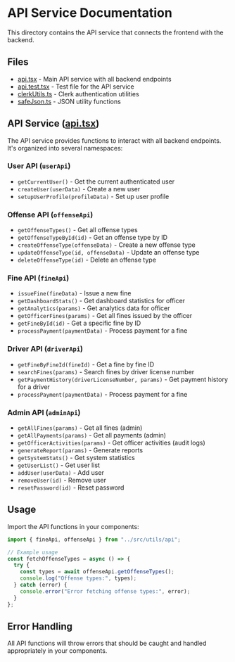 # API Service Documentation

This directory contains the API service that connects the frontend with the backend.

## Files

- [api.tsx](file:///m:/finalyearProject/frontend/src/utils/api.tsx) - Main API service with all backend endpoints
- [api.test.tsx](file:///m:/finalyearProject/frontend/src/utils/api.test.tsx) - Test file for the API service
- [clerkUtils.ts](file:///m:/finalyearProject/frontend/src/utils/clerkUtils.ts) - Clerk authentication utilities
- [safeJson.ts](file:///m:/finalyearProject/frontend/src/utils/safeJson.ts) - JSON utility functions

## API Service ([api.tsx](file:///m:/finalyearProject/frontend/src/utils/api.tsx))

The API service provides functions to interact with all backend endpoints. It's organized into several namespaces:

### User API (`userApi`)

- `getCurrentUser()` - Get the current authenticated user
- `createUser(userData)` - Create a new user
- `setupUserProfile(profileData)` - Set up user profile

### Offense API (`offenseApi`)

- `getOffenseTypes()` - Get all offense types
- `getOffenseTypeById(id)` - Get an offense type by ID
- `createOffenseType(offenseData)` - Create a new offense type
- `updateOffenseType(id, offenseData)` - Update an offense type
- `deleteOffenseType(id)` - Delete an offense type

### Fine API (`fineApi`)

- `issueFine(fineData)` - Issue a new fine
- `getDashboardStats()` - Get dashboard statistics for officer
- `getAnalytics(params)` - Get analytics data for officer
- `getOfficerFines(params)` - Get all fines issued by the officer
- `getFineById(id)` - Get a specific fine by ID
- `processPayment(paymentData)` - Process payment for a fine

### Driver API (`driverApi`)

- `getFineByFineId(fineId)` - Get a fine by fine ID
- `searchFines(params)` - Search fines by driver license number
- `getPaymentHistory(driverLicenseNumber, params)` - Get payment history for a driver
- `processPayment(paymentData)` - Process payment for a fine

### Admin API (`adminApi`)

- `getAllFines(params)` - Get all fines (admin)
- `getAllPayments(params)` - Get all payments (admin)
- `getOfficerActivities(params)` - Get officer activities (audit logs)
- `generateReport(params)` - Generate reports
- `getSystemStats()` - Get system statistics
- `getUserList()` - Get user list
- `addUser(userData)` - Add user
- `removeUser(id)` - Remove user
- `resetPassword(id)` - Reset password

## Usage

Import the API functions in your components:

```typescript
import { fineApi, offenseApi } from "../src/utils/api";

// Example usage
const fetchOffenseTypes = async () => {
  try {
    const types = await offenseApi.getOffenseTypes();
    console.log("Offense types:", types);
  } catch (error) {
    console.error("Error fetching offense types:", error);
  }
};
```

## Error Handling

All API functions will throw errors that should be caught and handled appropriately in your components.
